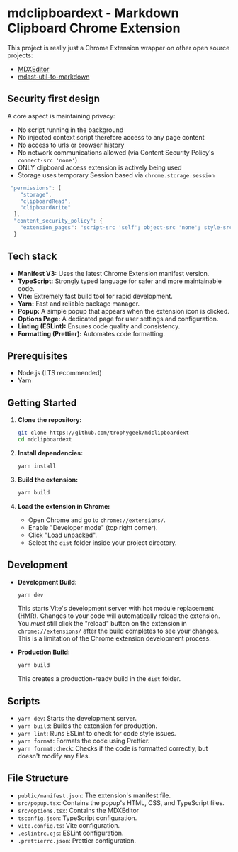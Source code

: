 #  mdclipboardext - Markdown Clipboard Chrome Extension

This project is really just a Chrome Extension wrapper on other open source projects:
- [MDXEditor](https://github.com/mdx-editor/editor)
- [mdast-util-to-markdown](https://github.com/syntax-tree/mdast-util-from-markdown)


## Security first design
A core aspect is maintaining privacy:
- No script running in the background
- No injected context script therefore access to any page content
- No access to urls or browser history
- No network communications allowed (via Content Security Policy's `connect-src 'none'`)
- ONLY clipboard access extension is actively being used
- Storage uses temporary Session based via `chrome.storage.session`

```js
 "permissions": [
    "storage",
    "clipboardRead",
    "clipboardWrite"
  ],
  "content_security_policy": {
    "extension_pages": "script-src 'self'; object-src 'none'; style-src 'self' 'unsafe-inline';  font-src 'self'; img-src 'self' https:; connect-src 'none'"
  }
```

## Tech stack

- **Manifest V3:** Uses the latest Chrome Extension manifest version.
- **TypeScript:** Strongly typed language for safer and more maintainable code.
- **Vite:** Extremely fast build tool for rapid development.
- **Yarn:** Fast and reliable package manager.
- **Popup:** A simple popup that appears when the extension icon is clicked.
- **Options Page:** A dedicated page for user settings and configuration.
- **Linting (ESLint):** Ensures code quality and consistency.
- **Formatting (Prettier):** Automates code formatting.

## Prerequisites

- Node.js (LTS recommended)
- Yarn

## Getting Started

1.  **Clone the repository:**

    ```bash
    git clone https://github.com/trophygeek/mdclipboardext
    cd mdclipboardext
    ```

2.  **Install dependencies:**

    ```bash
    yarn install
    ```

3.  **Build the extension:**

    ```bash
    yarn build
    ```

4.  **Load the extension in Chrome:**
    - Open Chrome and go to `chrome://extensions/`.
    - Enable "Developer mode" (top right corner).
    - Click "Load unpacked".
    - Select the `dist` folder inside your project directory.

## Development

- **Development Build:**

  ```bash
  yarn dev
  ```

  This starts Vite's development server with hot module replacement (HMR). Changes to your code will automatically reload the extension. You _must_ still click the "reload" button on the extension in `chrome://extensions/` after the build completes to see your changes. This is a limitation of the Chrome extension development process.

- **Production Build:**

  ```bash
  yarn build
  ```

  This creates a production-ready build in the `dist` folder.

## Scripts

- `yarn dev`: Starts the development server.
- `yarn build`: Builds the extension for production.
- `yarn lint`: Runs ESLint to check for code style issues.
- `yarn format`: Formats the code using Prettier.
- `yarn format:check`: Checks if the code is formatted correctly, but doesn't modify any files.

## File Structure

- `public/manifest.json`: The extension's manifest file.
- `src/popup.tsx`: Contains the popup's HTML, CSS, and TypeScript files.
- `src/options.tsx`: Contains the MDXEditor
- `tsconfig.json`: TypeScript configuration.
- `vite.config.ts`: Vite configuration.
- `.eslintrc.cjs`: ESLint configuration.
- `.prettierrc.json`: Prettier configuration.
